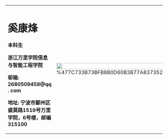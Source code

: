 <table border="0">
  <tr>
    <td width=" 75%" >
      <h1>奚康烽</h1>
      <p><b>本科生</b></p>
      <p><b>浙江万里学院信息与智能工程学院</b></p>
      <p><b>邨箱: 2680509458@qq . com</b></p>
      <p><b>地址: 宁波市鄞州区盛莫路1519号万里学院，6号楼，邮编315100</b></p>
    </td>
    <td width= " 25%">
    <img src=" /zhengjianzhao. jpg" width=" 100%">%477C733B73BFB8B0D60B3B77A837352B.png
  </td>
  </tr>
</table>

